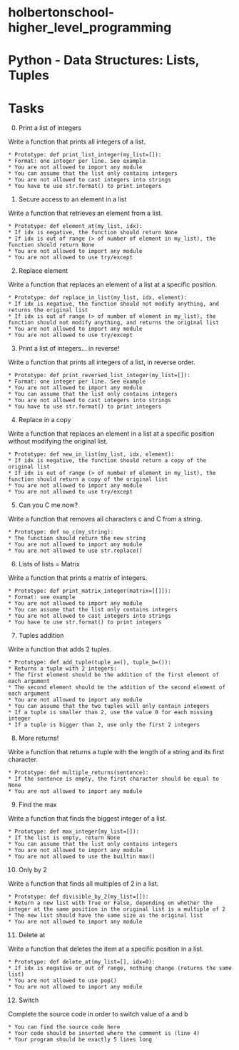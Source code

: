 # holbertonschool-higher_level_programming

# Python - Data Structures: Lists, Tuples

# Tasks

0. Print a list of integers

Write a function that prints all integers of a list.

	* Prototype: def print_list_integer(my_list=[]):
	* Format: one integer per line. See example
	* You are not allowed to import any module
	* You can assume that the list only contains integers
	* You are not allowed to cast integers into strings
	* You have to use str.format() to print integers

1. Secure access to an element in a list

Write a function that retrieves an element from a list.

	* Prototype: def element_at(my_list, idx):
	* If idx is negative, the function should return None
	* If idx is out of range (> of number of element in my_list), the function should return None
	* You are not allowed to import any module
	* You are not allowed to use try/except

2. Replace element

Write a function that replaces an element of a list at a specific position.

	* Prototype: def replace_in_list(my_list, idx, element):
	* If idx is negative, the function should not modify anything, and returns the original list
	* If idx is out of range (> of number of element in my_list), the function should not modify anything, and returns the original list
	* You are not allowed to import any module
	* You are not allowed to use try/except

3. Print a list of integers... in reverse!

Write a function that prints all integers of a list, in reverse order.

	* Prototype: def print_reversed_list_integer(my_list=[]):
	* Format: one integer per line. See example
	* You are not allowed to import any module
	* You can assume that the list only contains integers
	* You are not allowed to cast integers into strings
	* You have to use str.format() to print integers

4. Replace in a copy

Write a function that replaces an element in a list at a specific position without modifying the original list.

	* Prototype: def new_in_list(my_list, idx, element):
	* If idx is negative, the function should return a copy of the original list
	* If idx is out of range (> of number of element in my_list), the function should return a copy of the original list
	* You are not allowed to import any module
	* You are not allowed to use try/except

5. Can you C me now?

Write a function that removes all characters c and C from a string.

	* Prototype: def no_c(my_string):
	* The function should return the new string
	* You are not allowed to import any module
	* You are not allowed to use str.replace()

6. Lists of lists = Matrix

Write a function that prints a matrix of integers.

	* Prototype: def print_matrix_integer(matrix=[[]]):
	* Format: see example
	* You are not allowed to import any module
	* You can assume that the list only contains integers
	* You are not allowed to cast integers into strings
	* You have to use str.format() to print integers

7. Tuples addition

Write a function that adds 2 tuples.

	* Prototype: def add_tuple(tuple_a=(), tuple_b=()):
	* Returns a tuple with 2 integers:
	* The first element should be the addition of the first element of each argument
	* The second element should be the addition of the second element of each argument
	* You are not allowed to import any module
	* You can assume that the two tuples will only contain integers
	* If a tuple is smaller than 2, use the value 0 for each missing integer
	* If a tuple is bigger than 2, use only the first 2 integers

8. More returns!

Write a function that returns a tuple with the length of a string and its first character.

	* Prototype: def multiple_returns(sentence):
	* If the sentence is empty, the first character should be equal to None
	* You are not allowed to import any module

9. Find the max

Write a function that finds the biggest integer of a list.

	* Prototype: def max_integer(my_list=[]):
	* If the list is empty, return None
	* You can assume that the list only contains integers
	* You are not allowed to import any module
	* You are not allowed to use the builtin max()

10. Only by 2

Write a function that finds all multiples of 2 in a list.

	* Prototype: def divisible_by_2(my_list=[]):
	* Return a new list with True or False, depending on whether the integer at the same position in the original list is a multiple of 2
	* The new list should have the same size as the original list
	* You are not allowed to import any module

11. Delete at

Write a function that deletes the item at a specific position in a list.

	* Prototype: def delete_at(my_list=[], idx=0):
	* If idx is negative or out of range, nothing change (returns the same list)
	* You are not allowed to use pop()
	* You are not allowed to import any module

12. Switch

Complete the source code in order to switch value of a and b

	* You can find the source code here
	* Your code should be inserted where the comment is (line 4)
	* Your program should be exactly 5 lines long
